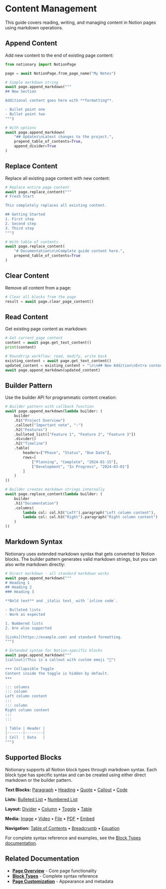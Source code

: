 # Content Management

This guide covers reading, writing, and managing content in Notion pages using markdown operations.

## Append Content

Add new content to the end of existing page content:

```python
from notionary import NotionPage

page = await NotionPage.from_page_name("My Notes")

# Simple markdown string
await page.append_markdown("""
## New Section

Additional content goes here with **formatting**.

- Bullet point one
- Bullet point two
""")

# With options
await page.append_markdown(
    "## Updates\nLatest changes to the project.",
    prepend_table_of_contents=True,
    append_divider=True
)
```

## Replace Content

Replace all existing page content with new content:

```python
# Replace entire page content
await page.replace_content("""
# Fresh Start

This completely replaces all existing content.

## Getting Started
1. First step
2. Second step
3. Third step
""")

# With table of contents
await page.replace_content(
    "# Documentation\n\nComplete guide content here.",
    prepend_table_of_contents=True
)
```

## Clear Content

Remove all content from a page:

```python
# Clear all blocks from the page
result = await page.clear_page_content()
```

## Read Content

Get existing page content as markdown:

```python
# Get current page content
content = await page.get_text_content()
print(content)

# Roundtrip workflow: read, modify, write back
existing_content = await page.get_text_content()
updated_content = existing_content + "\n\n## New Addition\nExtra content here."
await page.append_markdown(updated_content)
```

## Builder Pattern

Use the builder API for programmatic content creation:

```python
# Builder pattern with callback function
await page.append_markdown(lambda builder: (
    builder
    .h1("Project Overview")
    .callout("Important note", "💡")
    .h2("Features")
    .bulleted_list(["Feature 1", "Feature 2", "Feature 3"])
    .divider()
    .h2("Timeline")
    .table(
        headers=["Phase", "Status", "Due Date"],
        rows=[
            ["Planning", "Complete", "2024-01-15"],
            ["Development", "In Progress", "2024-03-01"]
        ]
    )
))

# Builder creates markdown strings internally
await page.replace_content(lambda builder: (
    builder
    .h1("Documentation")
    .columns(
        lambda col: col.h3("Left").paragraph("Left column content"),
        lambda col: col.h3("Right").paragraph("Right column content")
    )
))
```

## Markdown Syntax

Notionary uses extended markdown syntax that gets converted to Notion blocks. The builder pattern generates valid markdown strings, but you can also write markdown directly:

```python
# Direct markdown - all standard markdown works
await page.append_markdown("""
# Heading 1
## Heading 2
### Heading 3

**Bold text** and _italic text_ with `inline code`.

- Bulleted lists
- Work as expected

1. Numbered lists
2. Are also supported

[Links](https://example.com) and standard formatting.
""")

# Extended syntax for Notion-specific blocks
await page.append_markdown("""
[callout](This is a callout with custom emoji "🚀")

+++ Collapsible Toggle
Content inside the toggle is hidden by default.
+++

::: columns
::: column
Left column content
:::
::: column
Right column content
:::
:::

| Table | Header |
|-------|--------|
| Cell  | Data   |
""")
```

## Supported Blocks

Notionary supports all Notion block types through markdown syntax. Each block type has specific syntax and can be created using either direct markdown or the builder pattern.

**Text Blocks:** [Paragraph](../blocks/paragraph.md) • [Heading](../blocks/heading.md) • [Quote](../blocks/quote.md) • [Callout](../blocks/callout.md) • [Code](../blocks/code.md)

**Lists:** [Bulleted List](../blocks/bulleted_list.md) • [Numbered List](../blocks/numbered_list.md)

**Layout:** [Divider](../blocks/divider.md) • [Column](../blocks/column.md) • [Toggle](../blocks/toggle.md) • [Table](../blocks/table.md)

**Media:** [Image](../blocks/image.md) • [Video](../blocks/video.md) • [File](../blocks/file.md) • [PDF](../blocks/pdf.md) • [Embed](../blocks/embed.md)

**Navigation:** [Table of Contents](../blocks/table_of_contents.md) • [Breadcrumb](../blocks/breadcrumb.md) • [Equation](../blocks/equation.md)

For complete syntax reference and examples, see the [Block Types documentation](../blocks/index.md).

## Related Documentation

- **[Page Overview](index.md)** - Core page functionality
- **[Block Types](../blocks/index.md)** - Complete syntax reference
- **[Page Customization](customization.md)** - Appearance and metadata

